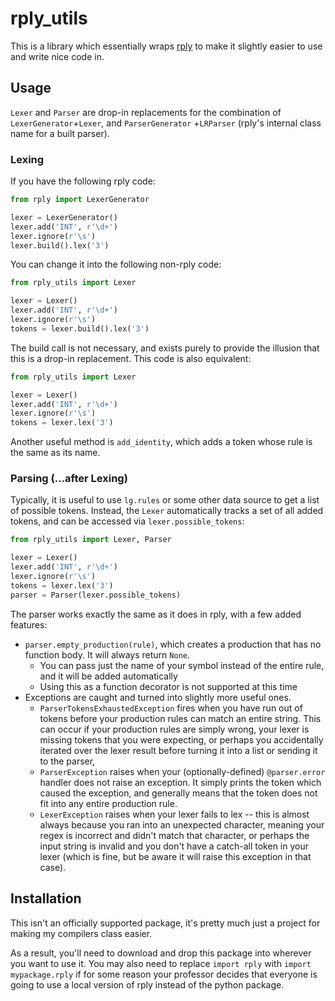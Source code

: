 # rply_utils

This is a library which essentially wraps [rply](https://rply.readthedocs.io/en/latest/) to make it slightly easier to 
use and write nice code in.

## Usage

`Lexer` and `Parser` are drop-in replacements for the combination of `LexerGenerator`+`Lexer`, and `ParserGenerator`
+`LRParser` (rply's internal class name for a built parser).

### Lexing

If you have the following rply code:

```python
from rply import LexerGenerator

lexer = LexerGenerator()
lexer.add('INT', r'\d+')
lexer.ignore(r'\s')
lexer.build().lex('3')
```

You can change it into the following non-rply code:

```python
from rply_utils import Lexer

lexer = Lexer()
lexer.add('INT', r'\d+')
lexer.ignore(r'\s')
tokens = lexer.build().lex('3')
```

The build call is not necessary, and exists purely to provide the illusion that this is a drop-in replacement. This code
is also equivalent:

```python
from rply_utils import Lexer

lexer = Lexer()
lexer.add('INT', r'\d+')
lexer.ignore(r'\s')
tokens = lexer.lex('3')
```

Another useful method is `add_identity`, which adds a token whose rule is the same as its name.

### Parsing (...after Lexing)

Typically, it is useful to use `lg.rules` or some other data source to get a list of possible tokens. Instead, the
`Lexer` automatically tracks a set of all added tokens, and can be accessed via `lexer.possible_tokens`:

```python
from rply_utils import Lexer, Parser

lexer = Lexer()
lexer.add('INT', r'\d+')
lexer.ignore(r'\s')
tokens = lexer.lex('3')
parser = Parser(lexer.possible_tokens)
```

The parser works exactly the same as it does in rply, with a few added features:

- `parser.empty_production(rule)`, which creates a production that has no function body. It will always return `None`.
    - You can pass just the name of your symbol instead of the entire rule, and it will be added automatically
    - Using this as a function decorator is not supported at this time
- Exceptions are caught and turned into slightly more useful ones. 
    - `ParserTokensExhaustedException` fires when you have run out of tokens before your production rules can match an
        entire string. This can occur if your production rules are simply wrong, your lexer is missing tokens that you
        were expecting, or perhaps you accidentally iterated over the lexer result before turning it into a list or 
        sending it to the parser, 
    - `ParserException` raises when your (optionally-defined) `@parser.error` handler does not raise an exception. It
        simply prints the token which caused the exception, and generally means that the token does not fit into any
        entire production rule.
    - `LexerException` raises when your lexer fails to lex -- this is almost always because you ran into an unexpected
        character, meaning your regex is incorrect and didn't match that character, or perhaps the input string is
        invalid and you don't have a catch-all token in your lexer (which is fine, but be aware it will raise this 
        exception in that case).
        
## Installation

This isn't an officially supported package, it's pretty much just a project for making my compilers class easier.

As a result, you'll need to download and drop this package into wherever you want to use it. You may also need to
replace `import rply` with `import mypackage.rply` if for some reason your professor decides that everyone is going
to use a local version of rply instead of the python package.